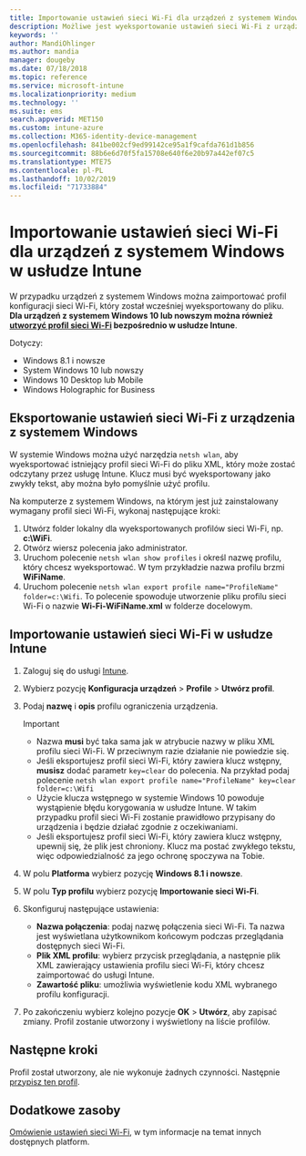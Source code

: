 ```yaml
---
title: Importowanie ustawień sieci Wi-Fi dla urządzeń z systemem Windows w usłudze Microsoft Intune — Azure | Microsoft Docs
description: Możliwe jest wyeksportowanie ustawień sieci Wi-Fi z urządzenia z systemem Windows jako plik XML przy użyciu narzędzia netsh wlan. Następnie można zaimportować ten plik w usłudze Intune, aby utworzyć profil sieci Wi-Fi dla urządzeń z systemem Windows 8.1, Windows 10 i Windows Holographic for Business.
keywords: ''
author: MandiOhlinger
ms.author: mandia
manager: dougeby
ms.date: 07/18/2018
ms.topic: reference
ms.service: microsoft-intune
ms.localizationpriority: medium
ms.technology: ''
ms.suite: ems
search.appverid: MET150
ms.custom: intune-azure
ms.collection: M365-identity-device-management
ms.openlocfilehash: 841be002cf9ed99142ce95a1f9cafda761d1b856
ms.sourcegitcommit: 88b6e6d70f5fa15708e640f6e20b97a442ef07c5
ms.translationtype: MTE75
ms.contentlocale: pl-PL
ms.lasthandoff: 10/02/2019
ms.locfileid: "71733884"
---
```

# <a name="import-wi-fi-settings-for-windows-devices-in-intune"></a>Importowanie ustawień sieci Wi-Fi dla urządzeń z systemem Windows w usłudze Intune

W przypadku urządzeń z systemem Windows można zaimportować profil konfiguracji sieci Wi-Fi, który został wcześniej wyeksportowany do pliku. **Dla urządzeń z systemem Windows 10 lub nowszym można również [utworzyć profil sieci Wi-Fi](wi-fi-settings-windows.md) bezpośrednio w usłudze Intune**.

Dotyczy:  
- Windows 8.1 i nowsze
- System Windows 10 lub nowszy
- Windows 10 Desktop lub Mobile
- Windows Holographic for Business

## <a name="export-wi-fi-settings-from-a-windows-device"></a>Eksportowanie ustawień sieci Wi-Fi z urządzenia z systemem Windows

W systemie Windows można użyć narzędzia `netsh wlan`, aby wyeksportować istniejący profil sieci Wi-Fi do pliku XML, który może zostać odczytany przez usługę Intune. Klucz musi być wyeksportowany jako zwykły tekst, aby można było pomyślnie użyć profilu.

Na komputerze z systemem Windows, na którym jest już zainstalowany wymagany profil sieci Wi-Fi, wykonaj następujące kroki:

1. Utwórz folder lokalny dla wyeksportowanych profilów sieci Wi-Fi, np. **c:\WiFi**.
2. Otwórz wiersz polecenia jako administrator.
3. Uruchom polecenie `netsh wlan show profiles` i określ nazwę profilu, który chcesz wyeksportować. W tym przykładzie nazwa profilu brzmi **WiFiName**.
4. Uruchom polecenie `netsh wlan export profile name="ProfileName" folder=c:\Wifi`. To polecenie spowoduje utworzenie pliku profilu sieci Wi-Fi o nazwie **Wi-Fi-WiFiName.xml** w folderze docelowym.

## <a name="import-the-wi-fi-settings-into-intune"></a>Importowanie ustawień sieci Wi-Fi w usłudze Intune

1. Zaloguj się do usługi [Intune](https://go.microsoft.com/fwlink/?linkid=2090973).
2. Wybierz pozycję **Konfiguracja urządzeń** > **Profile** > **Utwórz profil**.
3. Podaj **nazwę** i **opis** profilu ograniczenia urządzenia.

    > [!IMPORTANT]
    > - Nazwa **musi** być taka sama jak w atrybucie nazwy w pliku XML profilu sieci Wi-Fi. W przeciwnym razie działanie nie powiedzie się.
    > - Jeśli eksportujesz profil sieci Wi-Fi, który zawiera klucz wstępny, **musisz** dodać parametr `key=clear` do polecenia. Na przykład podaj polecenie `netsh wlan export profile name="ProfileName" key=clear folder=c:\Wifi`
    > - Użycie klucza wstępnego w systemie Windows 10 powoduje wystąpienie błędu korygowania w usłudze Intune. W takim przypadku profil sieci Wi-Fi zostanie prawidłowo przypisany do urządzenia i będzie działać zgodnie z oczekiwaniami.
    > - Jeśli eksportujesz profil sieci Wi-Fi, który zawiera klucz wstępny, upewnij się, że plik jest chroniony. Klucz ma postać zwykłego tekstu, więc odpowiedzialność za jego ochronę spoczywa na Tobie.

4. W polu **Platforma** wybierz pozycję **Windows 8.1 i nowsze**.
5. W polu **Typ profilu** wybierz pozycję **Importowanie sieci Wi-Fi**.
6. Skonfiguruj następujące ustawienia:
    - **Nazwa połączenia**: podaj nazwę połączenia sieci Wi-Fi. Ta nazwa jest wyświetlana użytkownikom końcowym podczas przeglądania dostępnych sieci Wi-Fi.
    - **Plik XML profilu**: wybierz przycisk przeglądania, a następnie plik XML zawierający ustawienia profilu sieci Wi-Fi, który chcesz zaimportować do usługi Intune.
    - **Zawartość pliku**: umożliwia wyświetlenie kodu XML wybranego profilu konfiguracji.
7. Po zakończeniu wybierz kolejno pozycje **OK** > **Utwórz**, aby zapisać zmiany. Profil zostanie utworzony i wyświetlony na liście profilów.

## <a name="next-steps"></a>Następne kroki

Profil został utworzony, ale nie wykonuje żadnych czynności. Następnie [przypisz ten profil](device-profile-assign.md).

## <a name="more-resources"></a>Dodatkowe zasoby

[Omówienie ustawień sieci Wi-Fi](wi-fi-settings-configure.md), w tym informacje na temat innych dostępnych platform.
